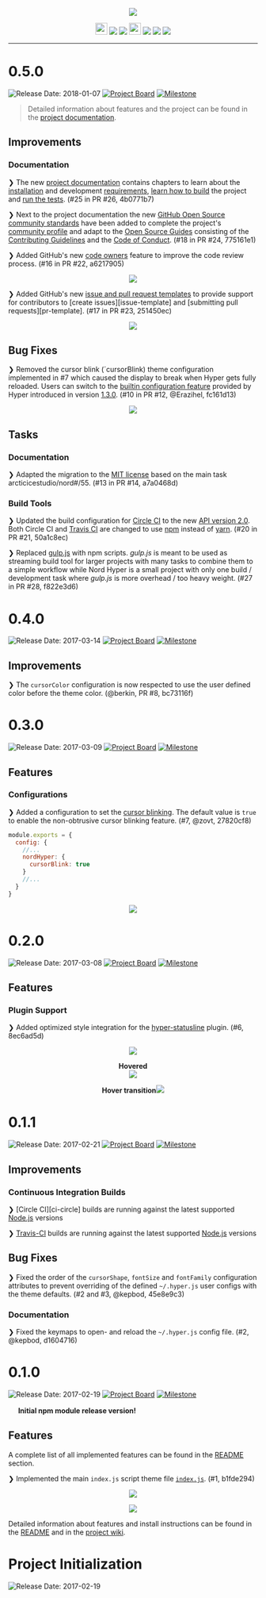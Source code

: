 <p align="center"><img src="https://cdn.rawgit.com/arcticicestudio/nord-hyper/develop/assets/nord-hyper-banner.svg"/></p>

<p align="center"><img src="https://assets-cdn.github.com/favicon.ico" width=24 height=24/> <a href="https://github.com/arcticicestudio/nord-hyper/releases/latest"><img src="https://img.shields.io/github/release/arcticicestudio/nord-hyper.svg?style=flat-square"/></a> <a href="https://github.com/arcticicestudio/nord/releases/tag/v0.2.0"><img src="https://img.shields.io/badge/Nord-v0.2.0-88C0D0.svg?style=flat-square"/></a> <img src="https://www.npmjs.com/static/images/touch-icons/favicon-32x32.png" width=24 height=24/> <a href="https://www.npmjs.com/package/nord-hyper"><img src="https://img.shields.io/npm/v/nord-hyper.svg?style=flat-square"/></a> <a href="https://www.npmjs.com/package/nord-hyper"><img src="https://img.shields.io/npm/dt/nord-hyper.svg?style=flat-square"/></a> <a href="https://www.npmjs.com/package/nord-hyper"><img src="https://img.shields.io/npm/dm/nord-hyper.svg?style=flat-square"/></a></p>

---

# 0.5.0

![Release Date: 2018-01-07](https://img.shields.io/badge/Release_Date-2018--01--07-88C0D0.svg?style=flat-square) [![Project Board](https://img.shields.io/badge/Project_Board-0.5.0-88C0D0.svg?style=flat-square)](https://github.com/arcticicestudio/nord-hyper/projects/7) [![Milestone](https://img.shields.io/badge/Milestone-0.5.0-88C0D0.svg?style=flat-square)](https://github.com/arcticicestudio/nord-hyper/milestone/6)

> Detailed information about features and the project can be found in the [project documentation][gh-docs].

## Improvements

### Documentation

❯ The new [project documentation][gh-docs] contains chapters to learn about the [installation][gh-docs-getting-started-installation] and development [requirements][gh-docs-getting-started-requirements], [learn how to build][gh-docs-dev-building] the project and [run the tests][gh-docs-dev-testing]. (#25 in PR #26, 4b0771b7)

❯ Next to the project documentation the new [GitHub Open Source community standards][github-blog-cm-tools] have been added to complete the project's [community profile][gh-cm-profile] and adapt to the [Open Source Guides][github-opensource-guide] consisting of the [Contributing Guidelines][github-help-coc] and the [Code of Conduct][github-blog-contrib-guidelines]. (#18 in PR #24, 775161e1)

❯ Added GitHub's new [code owners][github-blog-code-owners] feature to improve the code review process. (#16 in PR #22, a6217905)

<p align="center"><img src="https://user-images.githubusercontent.com/7836623/34651429-7f4ace32-f3d0-11e7-8809-4b8cb9d69b18.png"/></p>

❯ Added GitHub's new [issue and pull request templates][github-blog-issue-pr-templates] to provide support for contributors to [create issues][issue-template] and [submitting pull requests][pr-template]. (#17 in PR #23, 251450ec)

<p align="center"><img src="https://user-images.githubusercontent.com/7836623/34651473-e23290f2-f3d0-11e7-93bd-8244795e4117.png"/></p>

## Bug Fixes

❯ Removed the cursor blink (´cursorBlink) theme configuration implemented in #7 which caused the display to break when Hyper gets fully reloaded. Users can switch to the [builtin configuration feature][hyper-docs-config] provided by Hyper introduced in version [1.3.0][hyper-gh-release-1.3.0]. (#10 in PR #12, @Erazihel, fc161d13)

<p align="center"><img src="https://user-images.githubusercontent.com/7836623/31133016-954868ce-a85e-11e7-8b04-a6427a335be8.png"/></p>

## Tasks

### Documentation

❯ Adapted the migration to the [MIT license][gh-license.md] based on the main task arcticicestudio/nord#/55. (#13 in PR #14, a7a0468d)

### Build Tools

❯ Updated the build configuration for [Circle CI][ci-circleci] to the new [API version 2.0][circle-ci-docs-api-2.0]. Both Circle CI and [Travis CI][ci-travisci] are changed to use [npm][npm] instead of [yarn][yarn]. (#20 in PR #21, 50a1c8ec)

❯ Replaced [gulp.js][gulp.js] with npm scripts. *gulp.js* is meant to be used as streaming build tool for larger projects with many tasks to combine them to a simple workflow while Nord Hyper is a small project with only one build / development task where *gulp.js* is more overhead / too heavy weight. (#27 in PR #28, f822e3d6)

# 0.4.0

![Release Date: 2017-03-14](https://img.shields.io/badge/Release_Date-2017--03--14-88C0D0.svg?style=flat-square) [![Project Board](https://img.shields.io/badge/Project_Board-0.4.0-88C0D0.svg?style=flat-square)](https://github.com/arcticicestudio/nord-hyper/projects/6) [![Milestone](https://img.shields.io/badge/Milestone-0.4.0-88C0D0.svg?style=flat-square)](https://github.com/arcticicestudio/nord-hyper/milestone/5)

## Improvements

❯ The `cursorColor` configuration is now respected to use the user defined color before the theme color. (@berkin, PR #8, bc73116f)

# 0.3.0

![Release Date: 2017-03-09](https://img.shields.io/badge/Release_Date-2017--03--09-88C0D0.svg?style=flat-square) [![Project Board](https://img.shields.io/badge/Project_Board-0.3.0-88C0D0.svg?style=flat-square)](https://github.com/arcticicestudio/nord-hyper/projects/5) [![Milestone](https://img.shields.io/badge/Milestone-0.3.0-88C0D0.svg?style=flat-square)](https://github.com/arcticicestudio/nord-hyper/milestone/4)

## Features

### Configurations

❯ Added a configuration to set the [cursor blinking][gh-readme-config-cursor-blinking]. The default value is `true` to enable the non-obtrusive cursor blinking feature. (#7, @zovt, 27820cf8)

```js
module.exports = {
  config: {
    //...
    nordHyper: {
      cursorBlink: true
    }
    //...
  }
}
```

<p align="center"><img src="https://raw.githubusercontent.com/arcticicestudio/nord-hyper/develop/assets/scrcast-feature-cursor-blink.gif"/></p>

# 0.2.0

![Release Date: 2017-03-08](https://img.shields.io/badge/Release_Date-2017--03--08-88C0D0.svg?style=flat-square) [![Project Board](https://img.shields.io/badge/Project_Board-0.2.0-88C0D0.svg?style=flat-square)](https://github.com/arcticicestudio/nord-hyper/projects/4) [![Milestone](https://img.shields.io/badge/Milestone-0.2.0-88C0D0.svg?style=flat-square)](https://github.com/arcticicestudio/nord-hyper/milestone/3)

## Features

### Plugin Support

❯ Added optimized style integration for the [hyper-statusline][npm-hyper-statusline] plugin. (#6, 8ec6ad5d)

<p align="center"><img src="https://cloud.githubusercontent.com/assets/7836623/23712413/2a10b672-0423-11e7-854d-cb68e3e2a04c.png"/></p>

<p align="center"><strong>Hovered</strong><br><img src="https://cloud.githubusercontent.com/assets/7836623/23712434/3705d98e-0423-11e7-941a-7d0abc1b859d.png"/></p>

<p align="center"><strong>Hover transition</strong><img src="https://cloud.githubusercontent.com/assets/7836623/23712581/a40366f0-0423-11e7-80bd-e680808227aa.gif"/></p>

# 0.1.1

![Release Date: 2017-02-21](https://img.shields.io/badge/Release_Date-2017--02--21-88C0D0.svg?style=flat-square) [![Project Board](https://img.shields.io/badge/Project_Board-0.1.1-88C0D0.svg?style=flat-square)](https://github.com/arcticicestudio/nord-hyper/projects/3) [![Milestone](https://img.shields.io/badge/Milestone-0.1.1-88C0D0.svg?style=flat-square)](https://github.com/arcticicestudio/nord-hyper/milestone/2)

## Improvements

### Continuous Integration Builds

❯ [Circle CI][ci-circle] builds are running against the latest supported [Node.js][nodejs] versions

❯ [Travis-CI][ci-travisci] builds are running against the latest supported [Node.js][nodejs] versions

## Bug Fixes

❯ Fixed the order of the `cursorShape`, `fontSize` and `fontFamily` configuration attributes to prevent overriding of the defined `~/.hyper.js` user configs with the theme defaults. (#2 and #3, @kepbod, 45e8e9c3)

### Documentation

❯ Fixed the keymaps to open- and reload the `~/.hyper.js` config file. (#2, @kepbod, d1604716)

# 0.1.0

![Release Date: 2017-02-19](https://img.shields.io/badge/Release_Date-2017--02--19-88C0D0.svg?style=flat-square) [![Project Board](https://img.shields.io/badge/Project_Board-0.1.0-88C0D0.svg?style=flat-square)](https://github.com/arcticicestudio/nord-hyper/projects/2) [![Milestone](https://img.shields.io/badge/Milestone-0.1.0-88C0D0.svg?style=flat-square)](https://github.com/arcticicestudio/nord-hyper/milestone/1)

<img src="https://www.npmjs.com/static/images/touch-icons/apple-touch-icon-60x60.png" width=16 height=16/> **Initial npm module release version!**

## Features

A complete list of all implemented features can be found in the [README][gh-readme-features] section.

❯ Implemented the main `index.js` script theme file [`index.js`][gh-index.js]. (#1, b1fde294)

<p align="center"><img src="https://raw.githubusercontent.com/arcticicestudio/nord-hyper/develop/assets/scrot-top.png"/></p>

<p align="center"><img src="https://raw.githubusercontent.com/arcticicestudio/nord-hyper/develop/assets/scrot-feature-tabs.png"/></p>

Detailed information about features and install instructions can be found in the [README][gh-readme-installation] and in the [project wiki][gh-wiki].

# Project Initialization

![Release Date: 2017-02-19](https://img.shields.io/badge/Release_Date-2017--02--19-88C0D0.svg?style=flat-square)

[ci-circleci]: https://circleci.com/gh/arcticicestudio/nord-hyper
[ci-travisci]: https://travis-ci.org/arcticicestudio/nord-hyper
[circle-ci-docs-api-2.0]: https://circleci.com/docs/2.0
[gh-cm-profile]: https://github.com/arcticicestudio/nord-hyper/community
[gh-docs]: https://arcticicestudio.github.io/nord-hyper
[gh-docs-dev-building]: https://arcticicestudio.github.io/nord-hyper/development/building.html
[gh-docs-dev-testing]: https://arcticicestudio.github.io/nord-hyper/development/testing.html
[gh-docs-get-started]: https://arcticicestudio.github.io/nord-hyper/getting-started
[gh-docs-getting-started-installation]: https://arcticicestudio.github.io/nord-hyper/getting-started/installation.html
[gh-docs-getting-started-requirements]: https://arcticicestudio.github.io/nord-hyper/getting-started/requirements.html
[gh-readme-config-cursor-blinking]: https://github.com/arcticicestudio/nord-hyper#cursor-blinking
[gh-readme-features]: https://github.com/arcticicestudio/nord-hyper/blob/develop/README.md#features
[gh-readme-installation]: https://github.com/arcticicestudio/nord-hyper/blob/develop/README.md#installation
[gh-index.js]: https://github.com/arcticicestudio/nord-hyper/blob/develop/index.js
[gh-license.md]: https://github.com/arcticicestudio/nord-hyper/blob/develop/LICENSE.md
[gh-styleguide-git]: https://github.com/arcticicestudio/styleguide-git
[gh-styleguide-js]: https://github.com/arcticicestudio/styleguide-javascript
[gh-wiki]: https://github.com/arcticicestudio/nord-hyper/wiki
[github-blog-code-owners]: https://github.com/blog/2392-introducing-code-owners
[github-blog-cm-tools]: https://github.com/blog/2380-new-community-tools
[github-blog-contrib-guidelines]: https://github.com/blog/1184-contributing-guidelines
[github-blog-issue-pr-templates]: https://github.com/blog/2111-issue-and-pull-request-templates
[github-help-coc]: https://help.github.com/articles/adding-a-code-of-conduct-to-your-project
[gulp.js]: https://gulpjs.com
[hyper-docs-config]: https://hyper.is/#cfg
[github-opensource-guide]: https://opensource.guide
[github-opensource-guide-coc]: https://opensource.guide/code-of-conduct
[github-opensource-guide-contrib]: https://opensource.guide/how-to-contribute
[hyper-gh-release-1.3.0]: https://github.com/zeit/hyper/releases/tag/1.3.0
[nodejs]: https://nodejs.org
[npm]: https://www.npmjs.com
[npm-hyper-statusline]: https://www.npmjs.com/package/hyper-statusline
[yarn]: https://yarnpkg.com
